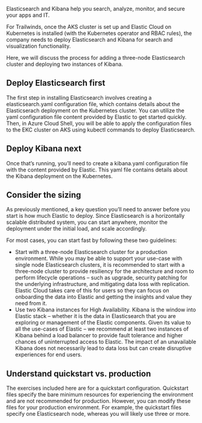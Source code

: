 Elasticsearch and Kibana help you search, analyze, monitor, and secure your apps and IT.

For Trailwinds, once the AKS cluster is set up and Elastic Cloud on Kubernetes is installed (with the Kubernetes operator and RBAC rules), the company needs to deploy Elasticsearch and Kibana for search and visualization functionality.

Here, we will discuss the process for adding a three-node Elasticsearch cluster and deploying two instances of Kibana.

## Deploy Elasticsearch first

The first step in installing Elasticsearch involves creating a elasticsearch.yaml configuration file, which contains details about the Elasticserach deployment on the Kubernetes cluster. You can utilize the yaml configuration file content provided by Elastic to get started quickly. Then, in Azure Cloud Shell, you will be able to apply the configuration files to the EKC cluster on AKS using kubectl commands to deploy Elasticsearch.

## Deploy Kibana next

Once that’s running, you’ll need to create a kibana.yaml configuration file with the content provided by Elastic. This yaml file contains details about the Kibana deployment on the Kubernetes.

## Consider the sizing

As previously mentioned, a key question you’ll need to answer before you start is how much Elastic to deploy. Since Elasticsearch is a horizontally scalable distributed system, you can start anywhere, monitor the deployment under the initial load, and scale accordingly.

For most cases, you can start fast by following these two guidelines:

- Start with a three-node Elasticsearch cluster for a production environment. While you may be able to support your use-case with single node Elasticsearch clusters, it is recommended to start with a three-node cluster to provide resiliency for the architecture and room to perform lifecycle operations – such as upgrade, security patching for the underlying infrastructure, and mitigating data loss with replication. Elastic Cloud takes care of this for users so they can focus on onboarding the data into Elastic and getting the insights and value they need from it.
- Use two Kibana instances for High Availability. Kibana is the window into Elastic stack – whether it is the data in Elasticsearch that you are exploring or management of the Elastic components. Given its value to all the use-cases of Elastic – we recommend at least two instances of Kibana behind a load balancer to provide fault tolerance and higher chances of uninterrupted access to Elastic. The impact of an unavailable Kibana does not necessarily lead to data loss but can create disruptive experiences for end users.

## Understand quickstart vs. production

The exercises included here are for a quickstart configuration. Quickstart files specify the bare minimum resources for experiencing the environment and are not recommended for production. However, you can modify these files for your production environment. For example, the quickstart files specify one Elasticsearch node, whereas you will likely use three or more.
